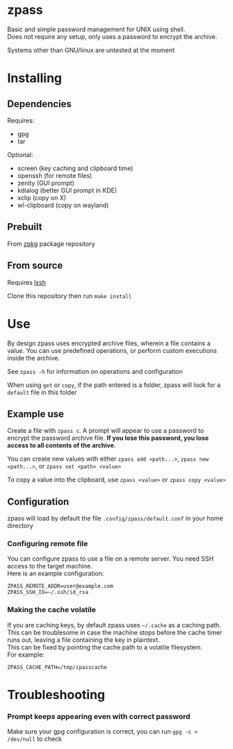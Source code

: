 # zpass

Basic and simple password management for UNIX using shell. <br>
Does not require any setup, only uses a password to encrypt the archive.

Systems other than GNU/linux are untested at the moment

# Installing

## Dependencies

Requires:
- gpg
- tar

Optional:
- screen (key caching and clipboard time)
- openssh (for remote files)
- zenity (GUI prompt)
- kdialog (better GUI prompt in KDE)
- xclip (copy on X)
- wl-clipboard (copy on wayland)

## Prebuilt

From [zpkg](https://github.com/zawwz/zpkg) package repository

## From source

Requires [lxsh](https://github.com/zawwz/lxsh)

Clone this repository then run `make install`

# Use

By design zpass uses encrypted archive files, wherein a file contains a value.
You can use predefined operations, or perform custom executions inside the archive.

See `zpass -h` for information on operations and configuration

When using `get` or `copy`, if the path entered is a folder,
zpass will look for a `default` file in this folder

## Example use

Create a file with `zpass c`.
A prompt will appear to use a password to encrypt the password archive file.
<b>If you lose this password, you lose access to all contents of the archive</b>.

You can create new values with either `zpass add <path...>`, `zpass new <path...>`, or `zpass set <path> <value>`

To copy a value into the clipboard, use `zpass <value>` or `zpass copy <value>`

## Configuration

zpass will load by default the file `.config/zpass/default.conf` in your home directory

### Configuring remote file

You can configure zpass to use a file on a remote server.
You need SSH access to the target machine.<br>
Here is an example configuration:
```
ZPASS_REMOTE_ADDR=user@example.com
ZPASS_SSH_ID=~/.ssh/id_rsa
```

### Making the cache volatile

If you are caching keys, by default zpass uses `~/.cache` as a caching path.
This can be troublesome in case the machine stops before the cache timer runs out,
leaving a file containing the key in plaintext. <br>
This can be fixed by pointing the cache path to a volatile filesystem. <br>
For example:
```
ZPASS_CACHE_PATH=/tmp/zpasscache
```

# Troubleshooting

### Prompt keeps appearing even with correct password

Make sure your gpg configuration is correct, you can run `gpg -c < /dev/null` to check
